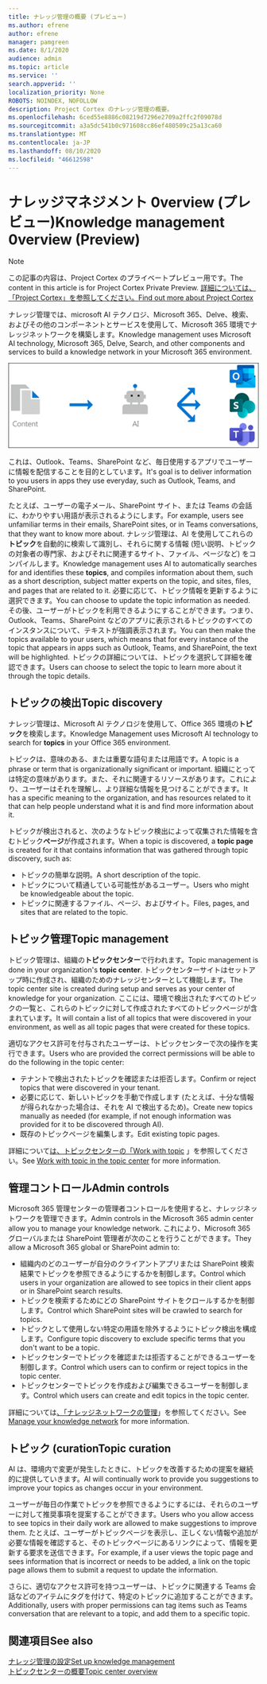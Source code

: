 ```yaml
---
title: ナレッジ管理の概要 (プレビュー)
ms.author: efrene
author: efrene
manager: pamgreen
ms.date: 8/1/2020
audience: admin
ms.topic: article
ms.service: ''
search.appverid: ''
localization_priority: None
ROBOTS: NOINDEX, NOFOLLOW
description: Project Cortex のナレッジ管理の概要。
ms.openlocfilehash: 6ced55e8886c08219d7296e2709a2ffc2f09078d
ms.sourcegitcommit: a3a5dc541b0c971608cc86ef480509c25a13ca60
ms.translationtype: MT
ms.contentlocale: ja-JP
ms.lasthandoff: 08/10/2020
ms.locfileid: "46612598"
---
```

# <a name="knowledge-management-0verview-preview"></a><span data-ttu-id="b4e29-103">ナレッジマネジメント 0verview (プレビュー)</span><span class="sxs-lookup"><span data-stu-id="b4e29-103">Knowledge management 0verview (Preview)</span></span>

> [!Note] 
> <span data-ttu-id="b4e29-104">この記事の内容は、Project Cortex のプライベートプレビュー用です。</span><span class="sxs-lookup"><span data-stu-id="b4e29-104">The content in this article is for Project Cortex Private Preview.</span></span> [<span data-ttu-id="b4e29-105">詳細については、「Project Cortex」を参照してください。</span><span class="sxs-lookup"><span data-stu-id="b4e29-105">Find out more about Project Cortex</span></span>](https://aka.ms/projectcortex) 

<span data-ttu-id="b4e29-106">ナレッジ管理では、microsoft AI テクノロジ、Microsoft 365、Delve、検索、およびその他のコンポーネントとサービスを使用して、Microsoft 365 環境でナレッジネットワークを構築します。</span><span class="sxs-lookup"><span data-stu-id="b4e29-106">Knowledge management uses Microsoft AI technology, Microsoft 365, Delve, Search, and other components and services to build a knowledge network in your Microsoft 365 environment.</span></span> 

   ![ナレッジ管理フロー](../media/content-understanding/knowledge-management-flowchart.png) </br> 

<span data-ttu-id="b4e29-108">これは、Outlook、Teams、SharePoint など、毎日使用するアプリでユーザーに情報を配信することを目的としています。</span><span class="sxs-lookup"><span data-stu-id="b4e29-108">It's goal is to deliver information to you users in apps they use everyday, such as Outlook, Teams, and SharePoint.</span></span>

<span data-ttu-id="b4e29-109">たとえば、ユーザーの電子メール、SharePoint サイト、または Teams の会話に、わかりやすい用語が表示されるようにします。</span><span class="sxs-lookup"><span data-stu-id="b4e29-109">For example, users see unfamiliar terms in their emails, SharePoint sites, or in Teams conversations, that they want to know more about.</span></span> <span data-ttu-id="b4e29-110">ナレッジ管理は、AI を使用してこれらの**トピック**を自動的に検索して識別し、それらに関する情報 (短い説明、トピックの対象者の専門家、およびそれに関連するサイト、ファイル、ページなど) をコンパイルします。</span><span class="sxs-lookup"><span data-stu-id="b4e29-110">Knowledge management uses AI to automatically searches for and identifies these **topics**, and compiles information about them, such as a short description, subject matter experts on the topic, and sites, files, and pages that are related to it.</span></span> <span data-ttu-id="b4e29-111">必要に応じて、トピック情報を更新するように選択できます。</span><span class="sxs-lookup"><span data-stu-id="b4e29-111">You can choose to update the topic information as needed.</span></span> <span data-ttu-id="b4e29-112">その後、ユーザーがトピックを利用できるようにすることができます。つまり、Outlook、Teams、SharePoint などのアプリに表示されるトピックのすべてのインスタンスについて、テキストが強調表示されます。</span><span class="sxs-lookup"><span data-stu-id="b4e29-112">You can then make the topics available to your users, which means that for every instance of the topic that appears in apps such as Outlook, Teams, and SharePoint, the text will be highlighted.</span></span> <span data-ttu-id="b4e29-113">トピックの詳細については、トピックを選択して詳細を確認できます。</span><span class="sxs-lookup"><span data-stu-id="b4e29-113">Users can choose to select the topic to learn more about it through the topic details.</span></span>


## <a name="topic-discovery"></a><span data-ttu-id="b4e29-114">トピックの検出</span><span class="sxs-lookup"><span data-stu-id="b4e29-114">Topic discovery</span></span>

<span data-ttu-id="b4e29-115">ナレッジ管理は、Microsoft AI テクノロジを使用して、Office 365 環境の**トピック**を検索します。</span><span class="sxs-lookup"><span data-stu-id="b4e29-115">Knowledge Management uses Microsoft AI technology to search for **topics** in your Office 365 environment.</span></span>

<span data-ttu-id="b4e29-116">トピックは、意味のある、または重要な語句または用語です。</span><span class="sxs-lookup"><span data-stu-id="b4e29-116">A topic is a phrase or term that is organizationally significant or important.</span></span> <span data-ttu-id="b4e29-117">組織にとっては特定の意味があります。また、それに関連するリソースがあります。これにより、ユーザーはそれを理解し、より詳細な情報を見つけることができます。</span><span class="sxs-lookup"><span data-stu-id="b4e29-117">It has a specific meaning to the organization, and has resources related to it that can help people understand what it is and find more information about it.</span></span>

<span data-ttu-id="b4e29-118">トピックが検出されると、次のようなトピック検出によって収集された情報を含むトピック**ページ**が作成されます。</span><span class="sxs-lookup"><span data-stu-id="b4e29-118">When a topic is discovered, a **topic page** is created for it that contains information that was gathered through topic discovery, such as:</span></span>

- <span data-ttu-id="b4e29-119">トピックの簡単な説明。</span><span class="sxs-lookup"><span data-stu-id="b4e29-119">A short description of the topic.</span></span>
- <span data-ttu-id="b4e29-120">トピックについて精通している可能性があるユーザー。</span><span class="sxs-lookup"><span data-stu-id="b4e29-120">Users who might be knowledgeable about the topic.</span></span>
- <span data-ttu-id="b4e29-121">トピックに関連するファイル、ページ、およびサイト。</span><span class="sxs-lookup"><span data-stu-id="b4e29-121">Files, pages, and sites that are related to the topic.</span></span>


## <a name="topic-management"></a><span data-ttu-id="b4e29-122">トピック管理</span><span class="sxs-lookup"><span data-stu-id="b4e29-122">Topic management</span></span>

<span data-ttu-id="b4e29-123">トピック管理は、組織の**トピックセンター**で行われます。</span><span class="sxs-lookup"><span data-stu-id="b4e29-123">Topic management is done in your organization's **topic center**.</span></span> <span data-ttu-id="b4e29-124">トピックセンターサイトはセットアップ時に作成され、組織のためのナレッジセンターとして機能します。</span><span class="sxs-lookup"><span data-stu-id="b4e29-124">The topic center site is created during setup and serves as your center of knowledge for your organization.</span></span> <span data-ttu-id="b4e29-125">ここには、環境で検出されたすべてのトピックの一覧と、これらのトピックに対して作成されたすべてのトピックページが含まれています。</span><span class="sxs-lookup"><span data-stu-id="b4e29-125">It will contain a list of all topics that were discovered in your environment, as well as all topic pages that were created for these topics.</span></span> 

<span data-ttu-id="b4e29-126">適切なアクセス許可を付与されたユーザーは、トピックセンターで次の操作を実行できます。</span><span class="sxs-lookup"><span data-stu-id="b4e29-126">Users who are provided the correct permissions will be able to do the following in the topic center:</span></span>

- <span data-ttu-id="b4e29-127">テナントで検出されたトピックを確認または拒否します。</span><span class="sxs-lookup"><span data-stu-id="b4e29-127">Confirm or reject topics that were discovered in your tenant.</span></span>
- <span data-ttu-id="b4e29-128">必要に応じて、新しいトピックを手動で作成します (たとえば、十分な情報が得られなかった場合は、それを AI で検出するため)。</span><span class="sxs-lookup"><span data-stu-id="b4e29-128">Create new topics manually as needed (for example, if not enough information was provided for it to be discovered through AI).</span></span>
- <span data-ttu-id="b4e29-129">既存のトピックページを編集します。</span><span class="sxs-lookup"><span data-stu-id="b4e29-129">Edit existing topic pages.</span></span></br>

<span data-ttu-id="b4e29-130">詳細について[は、トピックセンターの「Work with topic](work-with-topics.md) 」を参照してください。</span><span class="sxs-lookup"><span data-stu-id="b4e29-130">See [Work with topic in the topic center](work-with-topics.md) for more information.</span></span>  


## <a name="admin-controls"></a><span data-ttu-id="b4e29-131">管理コントロール</span><span class="sxs-lookup"><span data-stu-id="b4e29-131">Admin controls</span></span>

<span data-ttu-id="b4e29-132">Microsoft 365 管理センターの管理者コントロールを使用すると、ナレッジネットワークを管理できます。</span><span class="sxs-lookup"><span data-stu-id="b4e29-132">Admin controls in the Microsoft 365 admin center  allow you to manage your knowledge network.</span></span> <span data-ttu-id="b4e29-133">これにより、Microsoft 365 グローバルまたは SharePoint 管理者が次のことを行うことができます。</span><span class="sxs-lookup"><span data-stu-id="b4e29-133">They allow a Microsoft 365 global or SharePoint admin to:</span></span>

- <span data-ttu-id="b4e29-134">組織内のどのユーザーが自分のクライアントアプリまたは SharePoint 検索結果でトピックを参照できるようにするかを制御します。</span><span class="sxs-lookup"><span data-stu-id="b4e29-134">Control which users in your organization are allowed to see topics in their client apps or in SharePoint search results.</span></span>
- <span data-ttu-id="b4e29-135">トピックを検索するためにどの SharePoint サイトをクロールするかを制御します。</span><span class="sxs-lookup"><span data-stu-id="b4e29-135">Control which SharePoint sites will be crawled to search for topics.</span></span>
- <span data-ttu-id="b4e29-136">トピックとして使用しない特定の用語を除外するようにトピック検出を構成します。</span><span class="sxs-lookup"><span data-stu-id="b4e29-136">Configure topic discovery to exclude specific terms that you don't want to be a topic.</span></span>
- <span data-ttu-id="b4e29-137">トピックセンターでトピックを確認または拒否することができるユーザーを制御します。</span><span class="sxs-lookup"><span data-stu-id="b4e29-137">Control which users can to confirm or reject topics in the topic center.</span></span>
- <span data-ttu-id="b4e29-138">トピックセンターでトピックを作成および編集できるユーザーを制御します。</span><span class="sxs-lookup"><span data-stu-id="b4e29-138">Control which users can create and edit topics in the topic center.</span></span>

<span data-ttu-id="b4e29-139">詳細については[、「ナレッジネットワークの管理](manage-knowledge-network.md)」を参照してください。</span><span class="sxs-lookup"><span data-stu-id="b4e29-139">See [Manage your knowledge network](manage-knowledge-network.md) for more information.</span></span> 

## <a name="topic-curation"></a><span data-ttu-id="b4e29-140">トピック (curation</span><span class="sxs-lookup"><span data-stu-id="b4e29-140">Topic curation</span></span>

<span data-ttu-id="b4e29-141">AI は、環境内で変更が発生したときに、トピックを改善するための提案を継続的に提供していきます。</span><span class="sxs-lookup"><span data-stu-id="b4e29-141">AI will continually work to provide you suggestions to improve your topics as changes occur in your environment.</span></span>

<span data-ttu-id="b4e29-142">ユーザーが毎日の作業でトピックを参照できるようにするには、それらのユーザーに対して推奨事項を提案することができます。</span><span class="sxs-lookup"><span data-stu-id="b4e29-142">Users who you allow access to see topics in their daily work are allowed to make suggestions to improve them.</span></span> <span data-ttu-id="b4e29-143">たとえば、ユーザーがトピックページを表示し、正しくない情報や追加が必要な情報を確認すると、そのトピックページにあるリンクによって、情報を更新する要求を送信できます。</span><span class="sxs-lookup"><span data-stu-id="b4e29-143">For example, if a user views the topic page and sees information that is incorrect or needs to be added, a link on the topic page allows them to submit a request to update the information.</span></span>

<span data-ttu-id="b4e29-144">さらに、適切なアクセス許可を持つユーザーは、トピックに関連する Teams 会話などのアイテムにタグを付けて、特定のトピックに追加することができます。</span><span class="sxs-lookup"><span data-stu-id="b4e29-144">Additionally, users with proper permissions can tag items such as Teams conversation that are relevant to a topic, and add them to a specific topic.</span></span>




## <a name="see-also"></a><span data-ttu-id="b4e29-145">関連項目</span><span class="sxs-lookup"><span data-stu-id="b4e29-145">See also</span></span>
[<span data-ttu-id="b4e29-146">ナレッジ管理の設定</span><span class="sxs-lookup"><span data-stu-id="b4e29-146">Set up knowledge management</span></span>](set-up-knowledge-network.md)</br>
[<span data-ttu-id="b4e29-147">トピックセンターの概要</span><span class="sxs-lookup"><span data-stu-id="b4e29-147">Topic center overview</span></span>](topic-center-overview.md)
